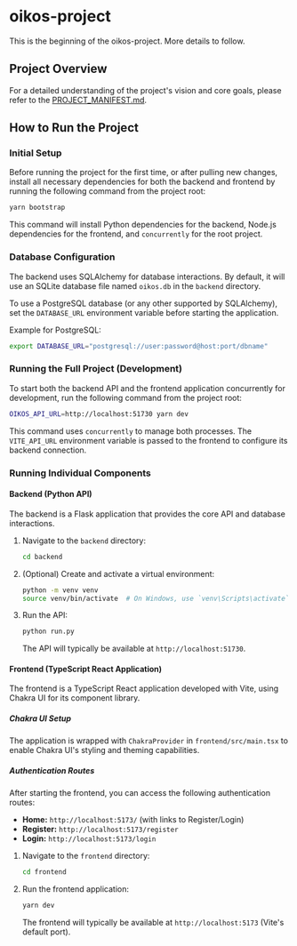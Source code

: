 # oikos-project

This is the beginning of the oikos-project. More details to follow.

## Project Overview

For a detailed understanding of the project's vision and core goals, please refer to the [PROJECT_MANIFEST.md](PROJECT_MANIFEST.md).

## How to Run the Project

### Initial Setup

Before running the project for the first time, or after pulling new changes, install all necessary dependencies for both the backend and frontend by running the following command from the project root:

```bash
yarn bootstrap
```

This command will install Python dependencies for the backend, Node.js dependencies for the frontend, and `concurrently` for the root project.

### Database Configuration

The backend uses SQLAlchemy for database interactions. By default, it will use an SQLite database file named `oikos.db` in the `backend` directory.

To use a PostgreSQL database (or any other supported by SQLAlchemy), set the `DATABASE_URL` environment variable before starting the application.

Example for PostgreSQL:
```bash
export DATABASE_URL="postgresql://user:password@host:port/dbname"
```

### Running the Full Project (Development)

To start both the backend API and the frontend application concurrently for development, run the following command from the project root:

```bash
OIKOS_API_URL=http://localhost:51730 yarn dev
```

This command uses `concurrently` to manage both processes. The `VITE_API_URL` environment variable is passed to the frontend to configure its backend connection.

### Running Individual Components

#### Backend (Python API)

The backend is a Flask application that provides the core API and database interactions.

1.  Navigate to the `backend` directory:
    ```bash
    cd backend
    ```
2.  (Optional) Create and activate a virtual environment:
    ```bash
    python -m venv venv
    source venv/bin/activate  # On Windows, use `venv\Scripts\activate`
    ```
3.  Run the API:
    ```bash
    python run.py
    ```
    The API will typically be available at `http://localhost:51730`.

#### Frontend (TypeScript React Application)

The frontend is a TypeScript React application developed with Vite, using Chakra UI for its component library.

##### Chakra UI Setup

The application is wrapped with `ChakraProvider` in `frontend/src/main.tsx` to enable Chakra UI's styling and theming capabilities.

##### Authentication Routes

After starting the frontend, you can access the following authentication routes:
*   **Home:** `http://localhost:5173/` (with links to Register/Login)
*   **Register:** `http://localhost:5173/register`
*   **Login:** `http://localhost:5173/login`

1.  Navigate to the `frontend` directory:
    ```bash
    cd frontend
    ```
2.  Run the frontend application:
    ```bash
    yarn dev
    ```
    The frontend will typically be available at `http://localhost:5173` (Vite's default port).
